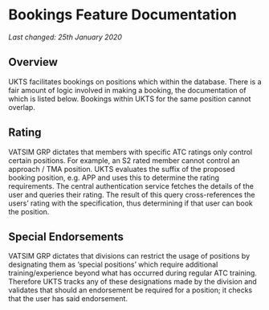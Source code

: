 # Bookings Feature Documentation
_Last changed: 25th January 2020_

## Overview
UKTS facilitates bookings on positions which within the database. There is a fair amount of logic involved in making a booking, the documentation of which is listed below. 
Bookings within UKTS for the same position cannot overlap. 

## Rating
VATSIM GRP dictates that members with specific ATC ratings only control certain positions. For example, an S2 rated member cannot control an approach / TMA position. UKTS evaluates the suffix of the proposed booking position, e.g. APP and uses this to determine the rating requirements. The central authentication service fetches the details of the user and queries their rating. The result of this query cross-references the users’ rating with the specification, thus determining if that user can book the position.

## Special Endorsements
VATSIM GRP dictates that divisions can restrict the usage of positions by designating them as ‘special positions’ which require additional training/experience beyond what has occurred during regular ATC training. Therefore UKTS tracks any of these designations made by the division and validates that should an endorsement be required for a position; it checks that the user has said endorsement. 

